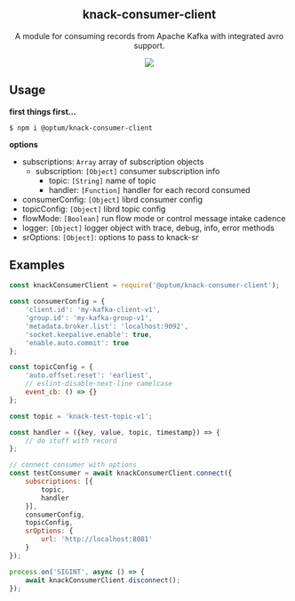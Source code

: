 <h2 align="center">
  knack-consumer-client
</h2>

<p align="center">
  A module for consuming records from Apache Kafka with integrated avro support.
</p>

<p align="center">
  <a href="https://github.com/xojs/xo"><img src="https://img.shields.io/badge/code_style-XO-5ed9c7.svg"></a>
</p>

## Usage

<b>first things first...</b>

```shell
$ npm i @optum/knack-consumer-client
```

<b>options</b>

- subscriptions: `Array` array of subscription objects
    + subscription: `[Object]` consumer subscription info
        * topic: `[String]` name of topic
        * handler: `[Function]` handler for each record consumed
- consumerConfig: `[Object]` librd consumer config
- topicConfig: `[Object]` librd topic config
- flowMode: `[Boolean]`  run flow mode or control message intake cadence
- logger: `[Object]`  logger object with trace, debug, info, error methods
- srOptions: `[Object]`: options to pass to knack-sr

## Examples

```js
const knackConsumerClient = require('@optum/knack-consumer-client');

const consumerConfig = {
    'client.id': 'my-kafka-client-v1',
    'group.id': 'my-kafka-group-v1',
    'metadata.broker.list': 'localhost:9092',
    'socket.keepalive.enable': true,
    'enable.auto.commit': true
};

const topicConfig = {
    'auto.offset.reset': 'earliest',
    // eslint-disable-next-line camelcase
    event_cb: () => {}
};

const topic = 'knack-test-topic-v1';

const handler = ({key, value, topic, timestamp}) => {
    // do stuff with record
};

// connect consumer with options
const testConsumer = await knackConsumerClient.connect({
    subscriptions: [{
        topic,
        handler
    }],
    consumerConfig,
    topicConfig,
    srOptions: {
        url: 'http://localhost:8081'
    }
});

process.on('SIGINT', async () => {
    await knackConsumerClient.disconnect();
});
```



